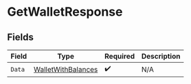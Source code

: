 # GetWalletResponse


## Fields

| Field                                                           | Type                                                            | Required                                                        | Description                                                     |
| --------------------------------------------------------------- | --------------------------------------------------------------- | --------------------------------------------------------------- | --------------------------------------------------------------- |
| `Data`                                                          | [WalletWithBalances](../../models/shared/walletwithbalances.md) | :heavy_check_mark:                                              | N/A                                                             |